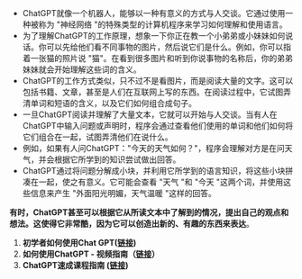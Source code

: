 - ChatGPT就像一个机器人，能够以一种有意义的方式与人交谈。它通过使用一种被称为 "神经网络 "的特殊类型的计算机程序来学习如何理解和使用语言。
- 为了理解ChatGPT的工作原理，想象一下你正在教一个小弟弟或小妹妹如何说话。你可以先给他们看不同事物的图片，然后说它们是什么。例如，你可以指着一张猫的照片说 "猫"。在看到很多图片和听到你说事物的名称后，你的弟弟妹妹就会开始理解这些词的含义。
- ChatGPT的工作方式类似，只不过不是看图片，而是阅读大量的文字。这可以包括书籍、文章，甚至是人们在互联网上写的东西。在阅读过程中，它试图弄清单词和短语的含义，以及它们如何组合成句子。
- 一旦ChatGPT阅读并理解了大量文本，它就可以开始与人交谈。当有人在ChatGPT中输入问题或声明时，程序会通过查看他们使用的单词和他们如何将它们组合在一起，试图弄清他们在说什么。
- 例如，如果有人问ChatGPT："今天的天气如何？"，程序会理解对方是在问天气，并会根据它所学到的知识尝试做出回答。
- ChatGPT通过将问题分解成小块，并利用它所学到的语言知识，将这些小块拼凑在一起，使之有意义。它可能会查看 "天气 "和 "今天 "这两个词，并使用这些信息来产生 "外面阳光明媚，天气温暖 "这样的回答。

**有时，ChatGPT甚至可以根据它从所读文本中了解到的情况，提出自己的观点和想法。这使得它非常酷，因为它可以创造出新的、有趣的东西来表达**。

1. **初学者如何使用Chat GPT([链接](https://youtu.be/AXn2XVLf7d0))**
2. **如何使用ChatGPT - 视频指南（[链接](https://youtu.be/JTxsNm9IdYU)）**
3. **ChatGPT速成课程指南 ([链接](https://twitter.com/thealexbanks/status/1611365551481446406?s=20&t=tbUvIYHyhtNEzKPzhQM1gA))**
